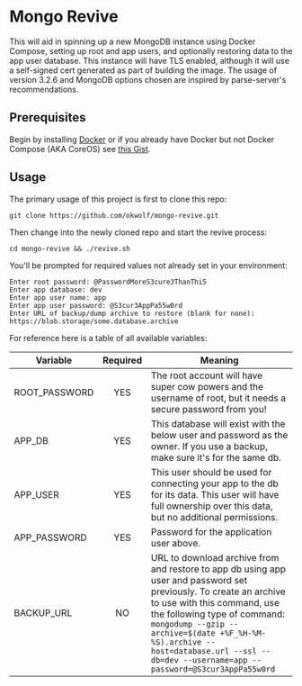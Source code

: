 # Mongo Revive
This will aid in spinning up a new MongoDB instance using Docker Compose, setting up root and app users, and optionally restoring data to the app user database. This instance will have TLS enabled, although it will use a self-signed cert generated as part of building the image. The usage of version 3.2.6 and MongoDB options chosen are inspired by parse-server's recommendations.
## Prerequisites
Begin by installing [Docker](https://www.docker.com) or if you already have Docker but not Docker Compose (AKA CoreOS) see [this Gist](https://gist.github.com/marszall87/ee7c5ea6f6da9f8968dd).

## Usage
The primary usage of this project is first to clone this repo:
```
git clone https://github.com/okwolf/mongo-revive.git
```
Then change into the newly cloned repo and start the revive process:
```
cd mongo-revive && ./revive.sh
```
You'll be prompted for required values not already set in your environment:
```
Enter root password: @PasswordMoreS3cure3ThanThi5
Enter app database: dev
Enter app user name: app
Enter app user password: @S3cur3AppPa55w0rd
Enter URL of backup/dump archive to restore (blank for none): https://blob.storage/some.database.archive
```
For reference here is a table of all available variables:

| Variable              | Required|Meaning|
| ----------------------|:-------:|-------|
| ROOT_PASSWORD         | YES     | The root account will have super cow powers and the username of root, but it needs a secure password from you! |
| APP_DB                | YES     | This database will exist with the below user and password as the owner. If you use a backup, make sure it's for the same db. |
| APP_USER              | YES     | This user should be used for connecting your app to the db for its data. This user will have full ownership over this data, but no additional permissions. |
| APP_PASSWORD          | YES     | Password for the application user above. |
| BACKUP_URL            | NO      | URL to download archive from and restore to app db using app user and password set previously. To create an archive to use with this command, use the following type of command: `mongodump --gzip --archive=$(date +%F_%H-%M-%S).archive --host=database.url --ssl --db=dev --username=app --password=@S3cur3AppPa55w0rd` |
